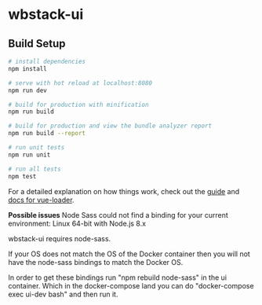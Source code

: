 # wbstack-ui

## Build Setup

``` bash
# install dependencies
npm install

# serve with hot reload at localhost:8080
npm run dev

# build for production with minification
npm run build

# build for production and view the bundle analyzer report
npm run build --report

# run unit tests
npm run unit

# run all tests
npm test
```

For a detailed explanation on how things work, check out the [guide](http://vuejs-templates.github.io/webpack/) and [docs for vue-loader](http://vuejs.github.io/vue-loader).

**Possible issues**
Node Sass could not find a binding for your current environment: Linux 64-bit with Node.js 8.x

wbstack-ui requires node-sass.

If your OS does not match the OS of the Docker container then you will not have the node-sass bindings to match the Docker OS.

In order to get these bindings run "npm rebuild node-sass" in the ui container. Which in the docker-compose land you can do "docker-compose exec ui-dev bash" and then run it.
